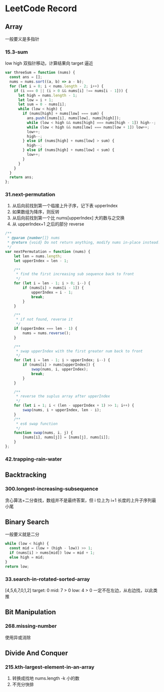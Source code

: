 # LeetCode Record

## Array

一般要义是多指针

### 15.3-sum

low high 双指针移动，计算结果向 target 逼近

```js
var threeSum = function (nums) {
  const ans = [];
  nums = nums.sort((a, b) => a - b);
  for (let i = 0; i < nums.length - 2; i++) {
    if (i === 0 || (i > 0 && nums[i] !== nums[i - 1])) {
      let high = nums.length - 1;
      let low = i + 1;
      let sum = 0 - nums[i];
      while (low < high) {
        if (nums[high] + nums[low] === sum) {
          ans.push([nums[i], nums[low], nums[high]]);
          while (low < high && nums[high] === nums[high - 1]) high--;
          while (low < high && nums[low] === nums[low + 1]) low++;
          low++;
          high--;
        } else if (nums[high] + nums[low] > sum) {
          high--;
        } else if (nums[high] + nums[low] < sum) {
          low++;
        }
      }
    }
  }
  return ans;
};
```

### 31.next-permutation

1. 从后向前找到第一个临接上升子序，记下表 upperIndex
2. 如果数组为降序，则反转
3. 从后向前找到第一个比 nums[upperIndex] 大的数与之交换
4. 从 upperIndex+1 之后的部分 reverse

```js
/**
 * @param {number[]} nums
 * @return {void} Do not return anything, modify nums in-place instead.
 */
var nextPermutation = function (nums) {
    let len = nums.length;
    let upperIndex = len - 1;

    /**
     * find the first increasing sub sequence back to front
     */
    for (let i = len - 1; i > 0; i--) {
        if (nums[i] > nums[i - 1]) {
            upperIndex = i - 1;
            break;
        }
    }

    /**
     * if not found, reverse it
     */
    if (upperIndex === len - 1) {
        nums = nums.reverse();
    }

    /**
     * swap upperIndex with the first greater num back to front
     */
    for (let i = len - 1; i > upperIndex; i--) {
        if (nums[i] > nums[upperIndex]) {
            swap(nums, i, upperIndex);
            break;
        }
    }

    /**
     * reverse the suplus array after upperIndex
     */
    for (let i = 1; i < (len - upperIndex + 1) >> 1; i++) {
        swap(nums, i + upperIndex, len - i);
    }
    /**
     * es6 swap function
     */
    function swap(nums, i, j) {
        [nums[i], nums[j]] = [nums[j], nums[i]];
    }
};
```





### 42.trapping-rain-water



## Backtracking

### 300.longest-increasing-subsequence

贪心算法+二分查找，数组并不是最终答案，但 i 位上为 i+1 长度的上升子序列最小尾

## Binary Search
一般要义就是二分

```js
while (low < high) {
  const mid = (low + (high - low)) >> 1;
  if (nums[i] > nums[mid]) low = mid + 1;
  else high = mid;
}
return low;
```

### 33.search-in-rotated-sorted-array

[4,5,6,7,0,1,2] target: 0
mid: 7 > 0
low: 4 > 0 一定不在左边，从右边找，以此类推



## Bit Manipulation

### 268.missing-number

使用异或消除



## Divide And Conquer

### 215.kth-largest-element-in-an-array

1. 转换成找地 nums.length -k 小的数
2. 不充分快排